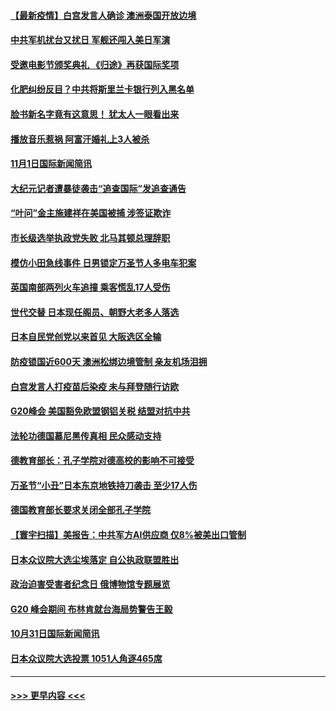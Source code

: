 #### [【最新疫情】白宫发言人确诊 澳洲泰国开放边境](../pages/prog202/a103257695.md?t=11020001) 
#### [中共军机扰台又扰日 军舰还闯入美日军演](../pages/prog202/a103257653.md?t=11020001) 
#### [受邀电影节颁奖典礼 《归途》再获国际奖项](../pages/prog202/a103257591.md?t=11020001) 
#### [化肥纠纷反目？中共将斯里兰卡银行列入黑名单](../pages/prog202/a103257538.md?t=11020001) 
#### [脸书新名字竟有这意思！ 犹太人一眼看出来](../pages/prog202/a103257534.md?t=11020001) 
#### [播放音乐惹祸 阿富汗婚礼上3人被杀](../pages/prog202/a103257529.md?t=11020001) 
#### [11月1日国际新闻简讯](../pages/prog202/a103257460.md?t=11020001) 
#### [大纪元记者遭暴徒袭击“追查国际”发追查通告](../pages/prog202/a103257455.md?t=11020001) 
#### [“叶问”金主施建祥在美国被捕 涉签证欺诈](../pages/prog202/a103257450.md?t=11020001) 
#### [市长级选举执政党失败 北马其顿总理辞职](../pages/prog202/a103257330.md?t=11020001) 
#### [模仿小田急线事件 日男锁定万圣节人多电车犯案](../pages/prog202/a103257324.md?t=11020001) 
#### [英国南部两列火车追撞 乘客慌乱17人受伤](../pages/prog202/a103257287.md?t=11020001) 
#### [世代交替 日本现任阁员、朝野大老多人落选](../pages/prog202/a103257283.md?t=11020001) 
#### [日本自民党创党以来首见 大阪选区全输](../pages/prog202/a103257251.md?t=11020001) 
#### [防疫锁国近600天 澳洲松绑边境管制 亲友机场泪拥](../pages/prog202/a103257227.md?t=11020001) 
#### [白宫发言人打疫苗后染疫 未与拜登随行访欧](../pages/prog202/a103257161.md?t=11020001) 
#### [G20峰会 美国豁免欧盟钢铝关税 结盟对抗中共](../pages/prog202/a103257118.md?t=11020001) 
#### [法轮功德国慕尼黑传真相 民众感动支持](../pages/prog202/a103257094.md?t=11020001) 
#### [德教育部长：孔子学院对德高校的影响不可接受](../pages/prog202/a103257085.md?t=11020001) 
#### [万圣节“小丑”日本东京地铁持刀袭击 至少17人伤](../pages/prog202/a103257079.md?t=11020001) 
#### [德国教育部长要求关闭全部孔子学院](../pages/prog202/a103257060.md?t=11020001) 
#### [【寰宇扫描】美报告：中共军方AI供应商 仅8%被美出口管制](../pages/prog202/a103257058.md?t=11020001) 
#### [日本众议院大选尘埃落定 自公执政联盟胜出](../pages/prog202/a103257052.md?t=11020001) 
#### [政治迫害受害者纪念日 俄博物馆专题展览](../pages/prog202/a103256918.md?t=11020001) 
#### [G20 峰会期间 布林肯就台海局势警告王毅](../pages/prog202/a103256894.md?t=11020001) 
#### [10月31日国际新闻简讯](../pages/prog202/a103256898.md?t=11020001) 
#### [日本众议院大选投票  1051人角逐465席](../pages/prog202/a103256881.md?t=11020001) 

----
#### [ >>> 更早内容 <<< ](../indexes/prog202-earlier.md)

